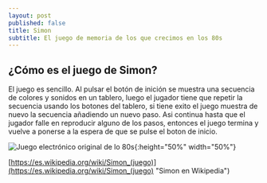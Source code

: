 ```yaml
---
layout: post
published: false
title: Simon
subtitle: El juego de memoria de los que crecimos en los 80s
---
```

## ¿Cómo es el juego de Simon?

El juego es sencillo. Al pulsar el botón de inición se muestra una secuencia de colores y sonidos en un tablero, luego el jugador tiene que repetir la secuencia usando los botones del tablero, si tiene exito el juego muestra de nuevo la secuencia añadiendo un nuevo paso. Asi continua hasta que el jugador falle en reproducir alguno de los pasos, entonces el juego termina y vuelve a ponerse a la espera de que se pulse el boton de inicio.

![Juego electrónico original de lo 80s](https://upload.wikimedia.org/wikipedia/commons/c/cd/Simon_Electronic_Game.jpg){:height="50%" width="50%"}

[https://es.wikipedia.org/wiki/Simon_(juego)](https://es.wikipedia.org/wiki/Simon_(juego) "Simon en Wikipedia")
